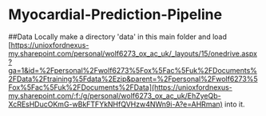 # Myocardial-Prediction-Pipeline

##Data
Locally make a directory 'data' in this main folder and load [https://unioxfordnexus-my.sharepoint.com/personal/wolf6273_ox_ac_uk/_layouts/15/onedrive.aspx?ga=1&id=%2Fpersonal%2Fwolf6273%5Fox%5Fac%5Fuk%2FDocuments%2FData%2Ftraining%5Fdata%2Ezip&parent=%2Fpersonal%2Fwolf6273%5Fox%5Fac%5Fuk%2FDocuments%2FData](https://unioxfordnexus-my.sharepoint.com/:f:/g/personal/wolf6273_ox_ac_uk/EhZyeQb-XcREsHDucOKmG-wBkFTFYkNHfQVHzw4NWn9i-A?e=AHRman) into it.
